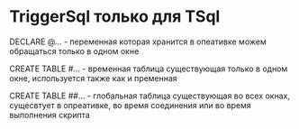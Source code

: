 # TriggerSql только для TSql

DECLARE @... - переменная которая хранится в опеативке можем обращаться только в одном окне

CREATE TABLE #...  - временная таблица существующая только в одном окне, используется также как и пременная 

CREATE TABLE ##...  - глобальная таблица существующая во всех окнах, сущесвтует в опреативке, во время соединения или во время выполнения скрипта
